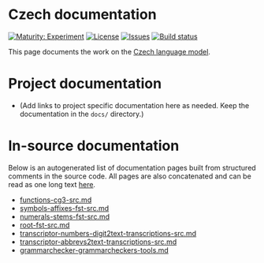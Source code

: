 # Czech documentation

[![Maturity: Experiment](https://img.shields.io/badge/Maturity-Experiment-black.svg)](https://giellalt.github.io/MaturityClassification.html)
[![License](https://img.shields.io/github/license/giellalt/lang-ces)](https://raw.githubusercontent.com/giellalt/lang-ces/main/LICENSE)
[![Issues](https://img.shields.io/github/issues/giellalt/lang-ces)](https://github.com/giellalt/lang-ces/issues)
[![Build status](https://github.com/giellalt/lang-ces/workflows/Speller%20CI+CD/badge.svg)](https://github.com/giellalt/lang-ces/actions)

This page documents the work on the [Czech language model](https://github.com/giellalt/lang-ces). 

# Project documentation

* (Add links to project specific documentation here as needed. Keep the documentation in the `docs/` directory.)

# In-source documentation

Below is an autogenerated list of documentation pages built from structured comments in the source code. All pages are also concatenated and can be read as one long text [here](ces.md).
* [functions-cg3-src.md](functions-cg3-src.md)
* [symbols-affixes-fst-src.md](symbols-affixes-fst-src.md)
* [numerals-stems-fst-src.md](numerals-stems-fst-src.md)
* [root-fst-src.md](root-fst-src.md)
* [transcriptor-numbers-digit2text-transcriptions-src.md](transcriptor-numbers-digit2text-transcriptions-src.md)
* [transcriptor-abbrevs2text-transcriptions-src.md](transcriptor-abbrevs2text-transcriptions-src.md)
* [grammarchecker-grammarcheckers-tools.md](grammarchecker-grammarcheckers-tools.md)
